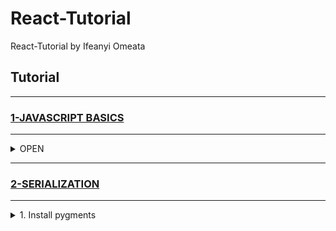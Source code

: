 # React-Tutorial

React-Tutorial by Ifeanyi Omeata

## Tutorial

---

### [1-JAVASCRIPT BASICS](#)

---

<details>
  <summary>OPEN</summary>
<hr>

<details>
  <summary>1. Arrow Functions</summary>

```Javascript
const name = "Ifeanyi";
console.log(name)

const printMyName = (name) => {
  console.log(name);
}

const multiply = number => number * 3;

printMyName("Bob");
console.log(multiply(4));
```

</details>

<details>
  <summary>2. Install Django and Django REST framework</summary>

```python
  pip install django django-rest-framework django-shortcuts
```

```python
  pip freeze
```

```python
  pip install -r requirements.txt
```

```python
  pip freeze > requirements.txt
```

</details>

<details>
  <summary>6. Add Django Rest Framework and App to settings</summary>

[here](https://github.com/iomeata/Django-API-Tutorial-1/commit/388d9ef90e787e6836b472370251500993521611)

```python
INSTALLED_APPS = [
    'django.contrib.admin',
    'django.contrib.auth',
    'django.contrib.contenttypes',
    'django.contrib.sessions',
    'django.contrib.messages',
    'django.contrib.staticfiles',
    'rest_framework',
    'quickstart',
]
```

</details>

</details>

---

### [2-SERIALIZATION](#)

---

<details>
  <summary>1. Install pygments</summary>

```python
pip install django
pip install djangorestframework
pip install pygments  # We'll be using this for the code highlighting
```

<!-- <details>
  <summary>3. Create snippets model</summary>

```python
python manage.py startapp snippets
```

</details>

<details>
  <summary>4. Create a virtual environment</summary>

</details> --> -->
